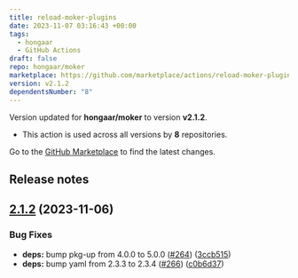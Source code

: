 ```yaml
---
title: reload-moker-plugins
date: 2023-11-07 03:16:43 +00:00
tags:
  - hongaar
  - GitHub Actions
draft: false
repo: hongaar/moker
marketplace: https://github.com/marketplace/actions/reload-moker-plugins
version: v2.1.2
dependentsNumber: "8"
---
```



Version updated for **hongaar/moker** to version **v2.1.2**.
- This action is used across all versions by **8** repositories.

Go to the [GitHub Marketplace](https://github.com/marketplace/actions/reload-moker-plugins) to find the latest changes.

## Release notes

## [2.1.2](https://github.com/hongaar/moker/compare/v2.1.1...v2.1.2) (2023-11-06)


### Bug Fixes

* **deps:** bump pkg-up from 4.0.0 to 5.0.0 ([#264](https://github.com/hongaar/moker/issues/264)) ([3ccb515](https://github.com/hongaar/moker/commit/3ccb515c850a9e7dd5b3548ff2f117aa9878e2f3))
* **deps:** bump yaml from 2.3.3 to 2.3.4 ([#266](https://github.com/hongaar/moker/issues/266)) ([c0b6d37](https://github.com/hongaar/moker/commit/c0b6d37cc92098f29a2b9f7962df7420bc82f31a))




